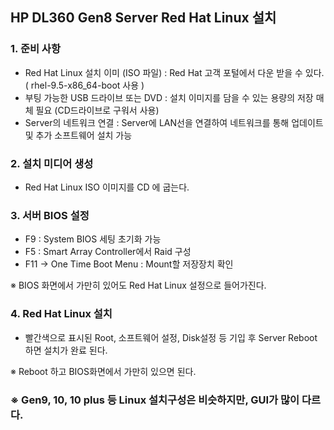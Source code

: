 ## HP DL360 Gen8 Server Red Hat Linux 설치 
### 1. 준비 사항 
- Red Hat Linux 설치 이미 (ISO 파일) : Red Hat 고객 포털에서 다운 받을 수 있다. ( rhel-9.5-x86_64-boot 사용 )
- 부팅 가능한 USB 드라이브 또는 DVD : 설치 이미지를 담을 수 있는 용량의 저장 매체 필요 (CD드라이브로 구워서 사용)
- Server의 네트워크 연결 : Server에 LAN선을 연결하여 네트워크를 통해 업데이트 및 추가 소프트웨어 설치 가능 

### 2. 설치 미디어 생성 
- Red Hat Linux ISO 이미지를 CD 에 굽는다. 

### 3. 서버 BIOS 설정 
- F9 : System BIOS 세팅 초기화 가능 
- F5 : Smart Array Controller에서 Raid 구성
- F11 -> One Time Boot Menu : Mount할 저장장치 확인 

※ BIOS 화면에서 가만히 있어도 Red Hat Linux 설정으로 들어가진다. 

### 4. Red Hat Linux 설치 
- 빨간색으로 표시된 Root, 소프트웨어 설정, Disk설정 등 기입 후 Server Reboot 하면 설치가 완료 된다. 

※ Reboot 하고 BIOS화면에서 가만히 있으면 된다. 
<br>

### ※ Gen9, 10, 10 plus 등 Linux 설치구성은 비슷하지만, GUI가 많이 다르다.
 
